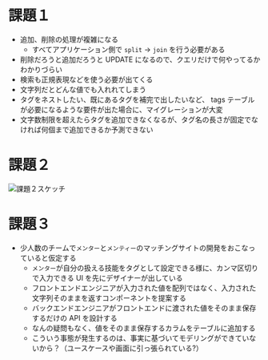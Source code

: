 # 課題１

* 追加、削除の処理が複雑になる
  * すべてアプリケーション側で `split` → `join` を行う必要がある
* 削除だろうと追加だろうと UPDATE になるので、クエリだけで何やってるかわかりづらい
* 検索も正規表現などを使う必要が出てくる
* 文字列だとどんな値でも入れれてしまう
* タグをネストしたい、既にあるタグを補完で出したいなど、 tags テーブルが必要になるような要件が出た場合に、マイグレーションが大変
* 文字数制限を超えたらタグを追加できなくなるが、タグ名の長さが固定でなければ何個まで追加できるか予測できない

# 課題２

![課題２スケッチ](https://lucid.app/publicSegments/view/93d14656-6761-434f-bf16-6775d1343b42/image.png)

# 課題３

* 少人数のチームで`メンター`と`メンティー`のマッチングサイトの開発をおこなっていると仮定する
  * `メンター`が自分の扱える技能をタグとして設定できる様に、カンマ区切りで入力できる UI を先にデザイナーが出している
  * フロントエンドエンジニアが入力された値を配列ではなく、入力された文字列そのままを返すコンポーネントを提案する
  * バックエンドエンジニアがフロントエンドに渡された値をそのまま保存するだけの API を設計する
  * なんの疑問もなく、値をそのまま保存するカラムをテーブルに追加する
  * こういう事態が発生するのは、事実に基づいてモデリングができていないから？（ユースケースや画面に引っ張られている?）
